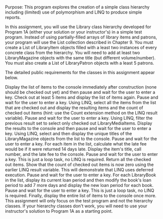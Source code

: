 Purpose: This program explores the creation of a simple class hierarchy including (limited) use of polymorphism and LINQ to produce simple reports.

In this assignment, you will use the Library class hierarchy developed for Program 1A (either your solution or your instructor's) in a simple test program. Instead of using partially-filled arrays of library items and patrons, your program will use the List collection described in Chapter 9. You must create a List of LibraryItem objects filled with a least two instances of every concrete class from the hierarchy. You will need to add at least two LibraryMagazine objects with the same title (but different volume/number). You must also create a List of LibraryPatron objects with a least 5 patrons.

The detailed public requirements for the classes in this assignment appear below.

Display the list of items to the console immediately after construction (none should be checked out yet) and then pause and wait for the user to enter a key.
Check out at least 5 items and display the list of items again. Pause and wait for the user to enter a key.
Using LINQ, select all the items from the list that are checked out and display the resulting items and the count of checked out items (hint: use the Count extension method on the LINQ result variable). Pause and wait for the user to enter a key.
Using LINQ, filter the previous result set to select only checked out LibraryMediaItems. Display the results to the console and then pause and wait for the user to enter a key.
Using LINQ, select and then display the unique titles of the LibraryMagazine objects from the list to the console. Pause and wait for the user to enter a key.
For each item in the list, calculate what the late fee would be if it were returned 14 days late. Display the item's title, call number, and the late fee to the console. Pause and wait for the user to enter a key. This is just a loop task, no LINQ is required.
Return all the checked out items. Show that the count of checked out items is now zero using the earlier LINQ result variable. This will demonstrate that LINQ uses deferred execution. Pause and wait for the user to enter a key.
For each LibraryBook in the list, display its current loan period and then modify the book's loan period to add 7 more days and display the new loan period for each book. Pause and wait for the user to enter a key. This is just a loop task, no LINQ is required.
Finally, display the entire list of items to the console once more.
This assignment will only focus on the test program and not the hierarchy classes. If your hierarchy classes don't work, you will need to use your instructor's solution to Program 1A as a starting point.